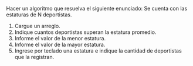 Hacer un algoritmo que resuelva el siguiente enunciado:
Se cuenta con las estaturas de N deportistas.

1.  Cargue un arreglo.
2.  Indique cuantos deportistas superan la estatura promedio.
3.  Informe el valor de la menor estatura.
4.  Informe el valor de la mayor estatura.
5.  Ingrese por teclado una estatura e indique la cantidad de deportistas que la registran.
